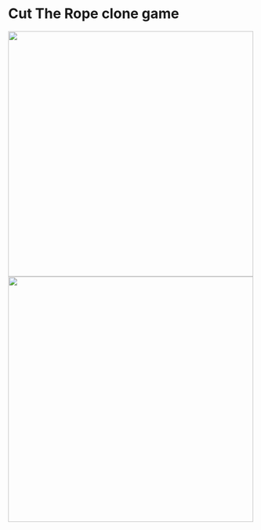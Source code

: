 # Cut The Rope clone game

<p align="left">
  <img src="https://github.com/M1estere/GameDev_Practice/assets/58213582/a1884950-3a75-401b-bf58-5f2f5a2376bb" height="500" />
  <img src="https://github.com/M1estere/GameDev_Practice/assets/58213582/04bd2b01-c81b-406a-a03b-4a453550fd2a" height="500" />
</div>

